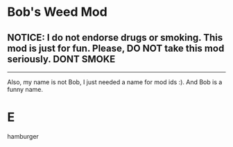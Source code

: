 # Bob's Weed Mod 

## NOTICE: I do not endorse drugs or smoking. This mod is just for fun. Please, DO NOT take this mod seriously. DONT SMOKE 

-----

Also, my name is not Bob, I just needed a name for mod ids :). And Bob is a funny name. 
# E
hamburger
